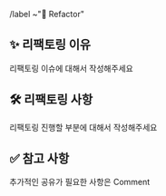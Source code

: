 /label ~"🔧 Refactor"

## ✨ 리팩토링 이유

리팩토링 이슈에 대해서 작성해주세요

## 🛠 리팩토링 사항

리팩토링 진행할 부분에 대해서 작성해주세요

## ✅ 참고 사항

추가적인 공유가 필요한 사항은 Comment
